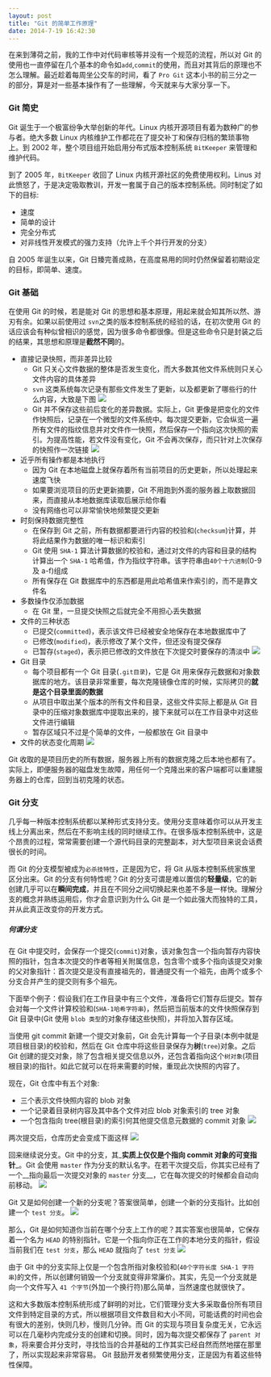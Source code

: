 ```yaml
---
layout: post
title: "Git 的简单工作原理"
date: 2014-7-19 16:42:30
---
```

在来到薄荷之前，我的工作中对代码审核等并没有一个规范的流程，所以对 Git 的使用也一直停留在几个基本的命令如`add`,`commit`的使用，而且对其背后的原理也不怎么理解。最近趁着每周坐公交车的时间，看了 `Pro Git` 这本小书的前三分之一的部分，算是对一些基本操作有了一些理解，今天就来与大家分享一下。

### Git 简史
Git 诞生于一个极富纷争大举创新的年代。Linux 内核开源项目有着为数种广的参与者。绝大多数 Linux 内核维护工作都花在了提交补丁和保存归档的繁琐事物上。到 2002 年，整个项目组开始启用分布式版本控制系统 `BitKeeper` 来管理和维护代码。

到了 2005 年，`BitKeeper` 收回了 Linux 内核开源社区的免费使用权利。Linus 对此愤怒了，于是决定吸取教训，开发一套属于自己的版本控制系统。同时制定了如下的目标:

* 速度
* 简单的设计
* 完全分布式
* 对非线性开发模式的强力支持（允许上千个并行开发的分支）

自 2005 年诞生以来，Git 日臻完善成熟，在高度易用的同时仍然保留着初期设定的目标，即简单、速度。

### Git 基础
在使用 Git 的时候，若是能对 Git 的思想和基本原理，用起来就会知其所以然、游刃有余。如果以前使用过 `svn`之类的版本控制系统的经验的话，在初次使用 Git 的话应该会有种似曾相识的感觉，因为很多命令都很像。但是这些命令只是封装之后的结果，其思想和原理是**截然不同**的。

* 直接记录快照，而非差异比较
    * Git 只关心文件数据的整体是否发生变化，而大多数其他文件系统则只关心文件内容的具体差异
    * `svn` 这类系统每次记录有那些文件发生了更新，以及都更新了哪些行的什么内容，大致是下图
    ![](/images/svn.png) 
    * Git 并不保存这些前后变化的差异数据。实际上，Git 更像是把变化的文件作快照后，记录在一个微型的文件系统中。每次提交更新，它会纵览一遍所有文件的指纹信息并对文件作一快照，然后保存一个指向这次快照的索引。为提高性能，若文件没有变化，Git 不会再次保存，而只针对上次保存的快照作一次链接
    ![](/images/git.png)
* 近乎所有操作都是本地执行
    * 因为 Git 在本地磁盘上就保存着所有当前项目的历史更新，所以处理起来速度飞快
    * 如果要浏览项目的历史更新摘要，Git 不用跑到外面的服务器上取数据回来，而直接从本地数据库读取后展示给你看
    * 没有网络也可以非常愉快地频繁提交更新
* 时刻保持数据完整性
    * 在保存到 Git 之前，所有数据都要进行内容的校验和(`checksum`)计算，并将此结果作为数据的唯一标识和索引
    * Git 使用 `SHA-1` 算法计算数据的校验和，通过对文件的内容和目录的结构计算出一个 `SHA-1` 哈希值，作为指纹字符串。该字符串由`40个十六进制`(0-9 及 a-f)组成
    * 所有保存在 Git 数据库中的东西都是用此哈希值来作索引的，而不是靠文件名
* 多数操作仅添加数据
    * 在 Git 里，一旦提交快照之后就完全不用担心丢失数据
* 文件的三种状态
    * 已提交(`committed`)，表示该文件已经被安全地保存在本地数据库中了
    * 已修改(`modified`)，表示修改了某个文件，但还没有提交保存
    * 已暂存(`staged`)，表示把已修改的文件放在下次提交时要保存的清淡中
    ![](/images/workflow.png)
* Git 目录
    * 每个项目都有一个 Git 目录(`.git目录`)，它是 Git 用来保存元数据和对象数据库的地方。该目录非常重要，每次克隆镜像仓库的时候，实际拷贝的**就是这个目录里面的数据**
    * 从项目中取出某个版本的所有文件和目录，这些文件实际上都是从 Git 目录中的压缩对象数据库中提取出来的，接下来就可以在工作目录中对这些文件进行编辑
    * 暂存区域只不过是个简单的文件，一般都放在 Git 目录中
* 文件的状态变化周期
![](/images/file_status.png)

Git 收取的是项目历史的所有数据，服务器上所有的数据克隆之后本地也都有了。实际上，即便服务器的磁盘发生故障，用任何一个克隆出来的客户端都可以重建服务器上的仓库，回到当初克隆的状态。

### Git 分支
几乎每一种版本控制系统都以某种形式支持分支。使用分支意味着你可以从开发主线上分离出来，然后在不影响主线的同时继续工作。在很多版本控制系统中，这是个昂贵的过程，常常需要创建一个源代码目录的完整副本，对大型项目来说会话费很长的时间。

而 Git 的分支模型被成为`必杀技特性`，正是因为它，将 Git 从版本控制系统家族里区分出来。Git 的分支有何特性呢？Git 的分支可谓是难以置信的**轻量级**，它的新创建几乎可以在**瞬间完成**，并且在不同分之间切换起来也差不多是一样快。理解分支的概念并熟练运用后，你才会意识到为什么 Git 是一个如此强大而独特的工具，并从此真正改变你的开发方式。

##### 何谓分支
在 Git 中提交时，会保存一个提交(`commit`)对象，该对象包含一个指向暂存内容快照的指针，包含本次提交的作者等相关附属信息，包含零个或多个指向该提交对象的父对象指针：首次提交是没有直接祖先的，普通提交有一个祖先，由两个或多个分支合并产生的提交则有多个祖先。

下面举个例子：假设我们在工作目录中有三个文件，准备将它们暂存后提交。暂存会对每一个文件计算校验和(`SHA-1哈希字符串`)，然后把当前版本的文件快照保存到 Git 目录中(Git 使用 `blob 类型`的对象存储这些快照)，并将加入暂存区域。

当使用 git commit 新建一个提交对象前，Git 会先计算每一个子目录(本例中就是项目根目录)的校验和，然后在 Git 仓库中将这些目录保存为**树**(`tree`)对象。之后 Git 创建的提交对象，除了包含相关提交信息以外，还包含着指向这个`树对象`(项目根目录)的指针。如此它就可以在将来需要的时候，重现此次快照的内容了。

现在，Git 仓库中有五个对象:

* 三个表示文件快照内容的 blob 对象
* 一个记录着目录树内容及其中各个文件对应 blob 对象索引的 tree 对象
* 一个包含指向 tree(根目录)的索引何其他提交信息元数据的 commit 对象
![](/images/commit.png)

两次提交后，仓库历史会变成下面这样
![](/images/commits.png)

回来继续说分支。Git 中的分支，其_**实质上仅仅是个指向 commit 对象的可变指针**_。Git 会使用 `master` 作为分支的默认名字。在若干次提交后，你其实已经有了一个__指向最后一次提交对象的 `master` 分支__，它在每次提交的时候都会自动向前移动。
![](/images/master_branch.png)

Git 又是如何创建一个新的分支呢？答案很简单，创建一个新的分支指针。比如创建一个 `test 分支`。
![](/images/test_branch.png)

那么，Git 是如何知道你当前在哪个分支上工作的呢？其实答案也很简单，它保存着一个名为 `HEAD` 的特别指针。它是一个指向你正在工作的本地分支的指针，假设当前我们在 `test 分支`，那么 `HEAD` 就指向了 `test 分支`
![](/images/HEAD_branch.png)

由于 Git 中的分支实际上仅是一个包含所指对象校验和(`40个字符长度 SHA-1 字符串`)的文件，所以创建何销毁一个分支就变得非常廉价。其实，先见一个分支就是向一个文件写入 `41 个字节`(外加一个换行符)那么简单，当然速度也就很快了。

这和大多数版本控制系统形成了鲜明的对比，它们管理分支大多采取备份所有项目文件到特定目录的方式，所以根据项目文件数目和大小不同，可能话费的时间也会有很大的差别，快则几秒，慢则几分钟。而 Git 的实现与项目复杂度无关，它永远可以在几毫秒内完成分支的创建和切换。同时，因为每次提交都保存了 `parent 对象`，将来要合并分支时，寻找恰当的合并基础的工作其实已经自然而然地摆在那里了，所以实现起来非常容易。 Git 鼓励开发者频繁使用分支，正是因为有着这些特性保障。